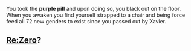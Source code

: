 You took the **purple pill** and upon doing so, you black out on the floor. When you awaken you find yourself strapped to a chair and being force feed all 72 new genders to exist since you passed out by Xavier.

## [Re:Zero](../README.md)?